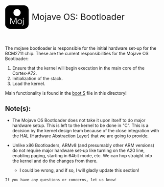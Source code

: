 <div style="text-align: center; display: flex; align-items: center;">
    <img src="../documentation/images/mojave-logo-ghub.png">
    <p style="padding: 10px; font-size: 2em;">
        Mojave OS: Bootloader
    </p>
</div>

#

The mojave bootloader is responsible for the initial hardware set-up for the BCM2711 chip. These are the current responsibilities for the Mojave OS Bootloader:

1. Ensure that the kernel will begin execution in the main core of the Cortex-A72.
2. Initialization of the stack.
3. Load the kernel.

Main functionality is found in the [boot.S](./boot.S) file in this directory! 

## Note(s):

* The Mojave OS Bootloader does not take it upon itself to do major hardware setup. This is left to the kernel to be done in "C". This is a decision by the kernel design team because of the close integration with the HAL (Hardware Abstraction Layer) that we are going to provide. 

* Unlike x86 Bootloaders, ARMv8 (and presumably other ARM versions) do not require major hardware set-up like turning on the A20 line, enabling paging, starting in 64bit mode, etc. We can hop straight into the kernel and do the changes from there.

    - I could be wrong, and if so, I will gladly update this section! 

```
If you have any questions or concerns, let us know!
```